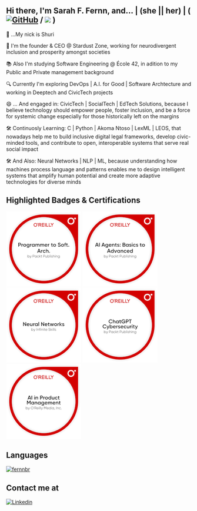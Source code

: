 ## Hi there, I'm Sarah F. Fernn, and... | (she || her) | ( [![GitHub](https://img.shields.io/github/followers/fernnbr?label=follow&style=social)](https://github.com/fernnbr) / ![](https://komarev.com/ghpvc/?username=fernnbr&color=006bed) )

🔹 ...My nick is Shuri 

💼 I'm the founder & CEO @ Stardust Zone, working for neurodivergent inclusion and prosperity amongst societies

📚 Also I'm studying Software Engineering @ École 42, in adition to my Public and Private management background

🔍 Currently I'm exploring DevOps | A.I. for Good | Software Archtecture and working in Deeptech and CivicTech projects  

😄 ... And engaged in: CivicTech | SocialTech | EdTech Solutions, because I believe technology should empower people, foster inclusion, and be a force for systemic change especially for those historically left on the margins 

🛠️ Continuosly Learning: C | Python | Akoma Ntoso | LexML | LEOS, that nowadays help me to build inclusive digital legal frameworks, develop civic-minded tools, and contribute to open, interoperable systems that serve real social impact

🛠️ And Also: Neural Networks | NLP | ML, because understanding how machines process language and patterns enables me to design intelligent systems that amplify human potential and create more adaptive technologies for diverse minds



## Highlighted Badges & Certifications

[![From Programmer to Software Archtecture](programmer-to-soft-arch.png)](https://www.credly.com/badges/c7da8b1b-0e0f-4903-a826-88e798b4fc6c/public_url)
[![Ai Agents: Basic to Advanced](ai-agents-basics-to-advanced.png)](https://www.credly.com/badges/8b7d0eb4-c56e-41e4-bc4e-78fd0304856b/public_url)
[![Neural Networks](neural-networks.png)](https://www.credly.com/badges/2eccda5e-a68c-4e03-a22e-d85c674c6bbe/public_url)
[![ChatGPT Cybersecurity](chatgpt-cybersecurity.png)](https://www.credly.com/badges/69edba7b-52ce-4d48-aaaf-61eff9669749/public_url)
[![ChatGPT A.I. in Project Management](ai-in-product-management.png)](https://www.credly.com/badges/3efaddd2-9913-4ef1-a1f5-2e5d52777316/public_url)

## Languages

[![fernnbr](https://github-readme-stats.vercel.app/api/top-langs/?username=fernnbr&hide=html&layout=compact&theme=default)](https://github.com/anuraghazra/github-readme-stats)

## Contact me at 

[![Linkedin](https://img.shields.io/badge/-fernnbr-blue?style=flat-square&logo=Linkedin&logoColor=white&link=https://www.linkedin.com/in/sarahfernn/)](https://www.linkedin.com/in/sarahfernn/)








